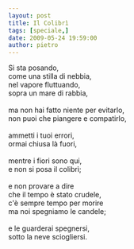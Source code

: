 ```yaml
---
layout: post
title: Il Colibrì
tags: [speciale,]
date: 2009-05-24 19:59:00
author: pietro
---
```

Si sta posando,<br/>come una stilla di nebbia,<br/>nel vapore fluttuando,<br/>sopra un mare di rabbia,<br/><br/>ma non hai fatto niente per evitarlo,<br/>non puoi che piangere e compatirlo,<br/><br/>ammetti i tuoi errori,<br/>ormai chiusa là fuori,<br/><br/>mentre i fiori sono qui,<br/>e non si posa il colibrì;<br/><br/>e non provare a dire<br/>che il tempo è stato crudele,<br/>c'è sempre tempo per morire<br/>ma noi spegniamo le candele;<br/><br/>e le guarderai spegnersi,<br/>sotto la neve sciogliersi.

